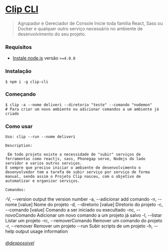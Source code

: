 # [Clip CLI](https://www.clipjs.com)
 
> Agrupador e Gereciador de Console 
> Inicie toda familia React, Sass ou Docker e qualquer outro serviço necessário no ambiente de desenvolvimento do seu projeto.

### Requisitos

- [Instale node.js](http://nodejs.org/) versão `>=4.0.0`
 
### Instalação

    $ npm i -g clip-cli

### Começando

    $ clip -a --nome deliveri --diretorio "teste" --comando "nodemon"   
    # Para criar um novo ambiente ou adicionar comandos a um ambiente já criado
 
### Como usar

    Uso: clip --run --nome deliveri

    Description:

     Em todo projeto existe a necessidade de "subir" serviços de ferramentas como reactjs, sass, Phonegap serve, Nodejs do lado servidor e varios outros serviços.
    E sempre que preciso iniciar o ambiente de desenvolvimento o desenvolvedor tem a tarefa de subir serviço por serviço de forma manual, sendo assim o Projeto Clip nasceu, com o objetivo de automatizar e organizar serviços.

    Comandos:

   -V, --version            output the version number
   -a, --adicionar          add comando
   -n, --nome [value]       Nome do projeto
   -d, --diretorio [value]  Diretorio do projeto
   -c, --comando [value]    Comando a ser iniciado ou execultado
   -nc, --novoComando       Adicionar um novo comando a um projeto já salvo
   -l, --listar             Listar um projeto
   -rc, --removerComando    Remover um comando do projeto
   -r, --remover            Remover um projeto
   --run                    Subir scripts de um projeto
   -h, --help               output usage information

      
   
###### [@despossivel](https://instagram.com/despossivel) 